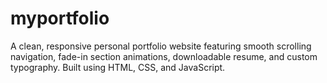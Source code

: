 # myportfolio
A clean, responsive personal portfolio website featuring smooth scrolling navigation, fade-in section animations, downloadable resume, and custom typography. Built using HTML, CSS, and JavaScript.
